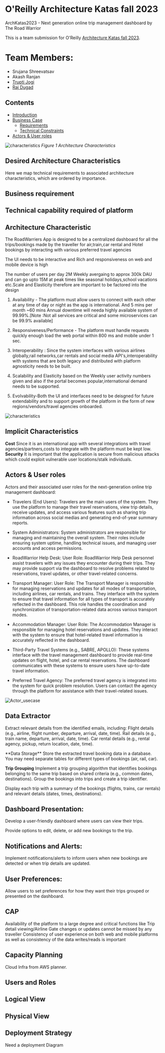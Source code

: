 # O'Reilly Architecture Katas fall 2023

ArchKatas2023 - Next generation online trip management dashboard by The Road Warrior

This is a team submission for O'Reilly [Architecture Katas fall 2023](https://learning.oreilly.com/featured/architectural-katas/).

# Team Members:  
- Srujana Shreevatsav
- Akash Ranjan
- [Trupti Jogi](https://www.linkedin.com/in/trupti-jogi/)
- [Raj Dugad](https://www.linkedin.com/in/raj-dugad)


## Contents
- [Introduction](#introduction)  
- [Business Case](#business-case)
    - [Requirements](#requirements)
    - [Technical Constraints](#technical-constraints)
- [Actors & User roles](#Actors-User-roles)

![characteristics](/Assets/architecture-styles-worksheet.png)
*Figure 1 Architecture Characteristics*

## Desired Architecture Characteristics
Here we map technical requirements to associated architecture characteristics, which are ordered by importance. 

## Business requirement

## Technical capability required of platform

## Architecture Characteristic

The RoadWarriers App is designed to be a centralized dashboard for all the trips/bookings made by the traveller for air,train,car rental and Hotel bookings by interacting with various preferred travel agencies

The UI needs to be interactive and Rich and responsiveness on web and mobile device is high

The number of users per day 2M Weekly avergaing to approx 300k DAU and can go upto 15M at peak times like seasonal holidays,school vacations etc.Scale and Elasticity therefore are important to be factored into the design

1. Availability - The platform must allow users to connect with each other at any time of day or night as the app is international. And 5 mins per month ~60 mins Annual downtime will needa  highly available system of 99.99%.[Note :Not all services are critical and some microservices can be 99.9% available]

2. Responsiveness/Performance - The platform must handle requests quickly enough load the web portal within 800 ms and mobile under 1 sec.

3. Interoperability : Since the system interfaces with various airlines globally,rail networks,car rentals and social media API's,interoperability with systems that are both legacy and distributed with platform agnosticity needs to be built.

4. Scalability and Elasticity based on the Weekly user activity numbers given and also if the portal becomes popular,international demand needs to be supported.

5. Evolvability-Both the UI and interfaces need to be deisgned for future extendability and to support growth of the platform in the form of new regions/vendors/travel agencies onboarded.

![characteristics](/Assets/Arch_characteristics.png)

## Implicit Characteristics
**Cost**     Since it is an international app with several integrations with travel agencies/partners,costs to integrate with the platform must be kept low.
**Security**  It is important that the application is secure from malicious attacks which could exploit vulnerable user locations/stalk individuals.

## Actors & User roles

Actors and their associated user roles for the next-generation online trip management dashboard:

  * Travelers (End Users):
      Travelers are the main users of the system. They use the platform to manage their travel reservations, view trip details, receive updates, and access various features such as sharing trip information across social medias and generating end-of-year summary reports.
      
  * System Administrators:
      System administrators are responsible for managing and maintaining the overall system. Their roles include ensuring system uptime, handling technical issues, and managing user accounts and access permissions.
      
  * RoadWarrior Help Desk:
      User Role: RoadWarrior Help Desk personnel assist travelers with any issues they encounter during their trips. They may provide support via the dashboard to resolve problems related to reservations, travel updates, or other travel-related concerns.
      
  * Transport Manager:
      User Role: The Transport Manager is responsible for managing reservations and updates for all modes of transportation, including airlines, car rentals, and trains. They interface with the system to ensure that travel information for all types of transport is accurately reflected in the dashboard. This role handles the coordination and synchronization of transportation-related data across various transport modes.
      
  * Accommodation Manager:
      User Role: The Accommodation Manager is responsible for managing hotel reservations and updates. They interact with the system to ensure that hotel-related travel information is accurately reflected in the dashboard.   
   
  * Third-Party Travel Systems (e.g., SABRE, APOLLO):
      These systems interface with the travel management dashboard to provide real-time updates on flight, hotel, and car rental reservations. The dashboard communicates with these systems to ensure users have up-to-date travel information.
      
  * Preferred Travel Agency:
      The preferred travel agency is integrated into the system for quick problem resolution. Users can contact the agency through the platform for assistance with their travel-related issues.

![Actor_usecase](/ArchDiagrams/Actor_usecase%20diagram.png)

## Data Extractor

Extract relevant details from the identified emails, including:
Flight details (e.g., airline, flight number, departure, arrival, date, time).
Rail details (e.g., train name, departure, arrival, date, time).
Car rental details (e.g., rental agency, pickup, return location, date, time).

<Link to Diagram/Algo>
**Data Storage**
Store the extracted travel booking data in a database. You may need separate tables for different types of bookings (air, rail, car).


**Trip Grouping**
Implement a trip grouping algorithm that identifies bookings belonging to the same trip based on shared criteria (e.g., common dates, destinations).
Group the bookings into trips and create a trip identifier.

Display each trip with a summary of the bookings (flights, trains, car rentals) and relevant details (dates, times, destinations).

## Dashboard Presentation:

Develop a user-friendly dashboard where users can view their trips.

Provide options to edit, delete, or add new bookings to the trip.

## Notifications and Alerts:

Implement notifications/alerts to inform users when new bookings are detected or when trip details are updated.
## User Preferences:

Allow users to set preferences for how they want their trips grouped or presented on the dashboard.

## CAP

Availability of the platform to a large degree and critical functions like Trip detail viewing/Airline Gate changes or updates cannot be missed by any traveller
Consistency of user experience on both web and mobile platforms as well as consistency of the data writes/reads is important

## Capacity Planning
Cloud Infra from AWS planner.

## Users and Roles

## Logical View

## Physical View

## Deployment Strategy

Need a deployment Diagram

